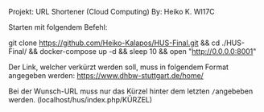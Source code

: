 Projekt: URL Shortener (Cloud Computing) By: Heiko K. WI17C

Starten mit folgendem Befehl:

git clone https://github.com/Heiko-Kalapos/HUS-Final.git && cd ./HUS-Final/ && docker-compose up -d && sleep 10 && open "http://0.0.0.0:8001"

Der Link, welcher verkürzt werden soll, muss in folgendem Format angegeben werden:
https://www.dhbw-stuttgart.de/home/

Bei der Wunsch-URL muss nur das Kürzel hinter dem letzten `/`angebeben werden. 
(localhost/hus/index.php/KÜRZEL)
